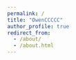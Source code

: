 ```yaml
---
permalink: /
title: "OwenCCCCC"
author_profile: true
redirect_from: 
  - /about/
  - /about.html
---
```



